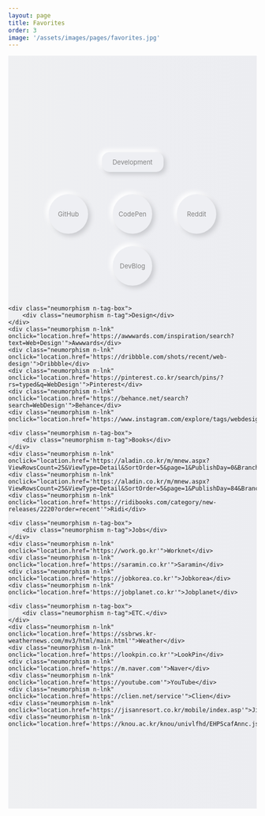 ```yaml
---
layout: page
title: Favorites
order: 3
image: '/assets/images/pages/favorites.jpg'
---
```


<style>
    .c-post__image { margin-bottom:0; }
    .neumorphism.n-flex {
        display: flex;
        justify-content: center;
        align-items: center;
        align-content: normal;
        justify-items: center;
        flex-flow: row wrap;
    }
    .neumorphism.n-bg {
        width: 100%;
        padding: 150px 0;
        background: rgb(239,240,242);
        background: 
            linear-gradient(
                90deg, rgba(239,240,242,1) 0%, 
                rgba(237,238,242,1) 49%, 
                rgba(236,237,241,1) 100%
        );
    }

    .neumorphism.n-lnk {
        width: 80px;
        height: 80px;
        line-height: 80px;
        
        text-align: center;
        text-decoration: none !important;
        font-size: 13px;
        margin: 0 25px 25px 25px;
        cursor: pointer;
        color: gray;
        outline: none;
        
        -webkit-tap-highlight-color: transparent;
        -webkit-highlight: none;
        -webkit-touch-callout: none;
        -webkit-user-select: none;
        -khtml-user-select: none;
        -moz-user-select: none;
        -ms-user-select: none;
        user-select: none;
        
        border-radius: 50px;
        background: #eeeff3;
        box-shadow: 5px 5px 10px #cacbcf, 
                    -5px -5px 10px #ffffff
    }
    .neumorphism.n-lnk:hover,
    .neumorphism.n-lnk:active,
    .neumorphism.n-lnk:focus {
        color:gray !important;
    }
    .neumorphism.n-lnk:active {
        border-radius: 50px;
        background: linear-gradient(145deg, #d6d7db, #ffffff);
        box-shadow: inset 5px 5px 5px #cacbcf, 
                    inset -5px -5px 5px #ffffff;
    }

    .neumorphism.n-tag-box {
        width:100%;
        height:130px;
    }
    .neumorphism.n-tag {
        width: 125px;
        height: 40px;
        line-height: 40px;
        
        text-align: center;
        text-decoration: none !important;
        font-size: 13px;
        margin: 45px auto;
        cursor: pointer;
        color: gray;
        outline: none;
        
        -webkit-tap-highlight-color: transparent;
        -webkit-highlight: none;
        -webkit-touch-callout: none;
        -webkit-user-select: none;
        -khtml-user-select: none;
        -moz-user-select: none;
        -ms-user-select: none;
        user-select: none;
        
        border-radius: 15px;
        background: #eeeff3;
        box-shadow: 5px 5px 10px #cacbcf, 
                    -5px -5px 10px #ffffff
    }
    .neumorphism.n-tag:hover,
    .neumorphism.n-tag:active,
    .neumorphism.n-tag:focus {
        color:gray !important;
    }
    .neumorphism.n-tag:active {
        border-radius: 15px;
        background: linear-gradient(145deg, #d6d7db, #ffffff);
        box-shadow: inset 5px 5px 5px #cacbcf, 
                    inset -5px -5px 5px #ffffff;
    }

    @media (max-width: 414px) {
        .neumorphism.n-bg {
            padding: 75px 0;
        }
        .neumorphism.n-lnk {
            width: 75px;
            height: 75px;
            line-height: 75px;
            font-size: 12px;
            margin: 0 15px 30px 15px;
        }
    }
</style>

<div class="neumorphism n-bg n-flex">
    <div class="neumorphism n-tag-box">
        <div class="neumorphism n-tag">Development</div>
    </div>
    <div class="neumorphism n-lnk" onclick="location.href='https://github.com/dnessi'">GitHub</div>
    <div class="neumorphism n-lnk" onclick="location.href='https://codepen.io'">CodePen</div>
    <div class="neumorphism n-lnk" onclick="location.href='https://reddit.com/r/webdev'">Reddit</div>
    <div class="neumorphism n-lnk" onclick="location.href='https://awesome-devblog.now.sh'">DevBlog</div>


    <div class="neumorphism n-tag-box">
        <div class="neumorphism n-tag">Design</div>
    </div>
    <div class="neumorphism n-lnk" onclick="location.href='https://awwwards.com/inspiration/search?text=Web+Design'">Awwwards</div>
    <div class="neumorphism n-lnk" onclick="location.href='https://dribbble.com/shots/recent/web-design'">Dribbble</div>
    <div class="neumorphism n-lnk" onclick="location.href='https://pinterest.co.kr/search/pins/?rs=typed&q=WebDesign'">Pinterest</div>
    <div class="neumorphism n-lnk" onclick="location.href='https://behance.net/search?search=WebDesign'">Behance</div>
    <div class="neumorphism n-lnk" onclick="location.href='https://www.instagram.com/explore/tags/webdesign'">Instagram</div>

    <div class="neumorphism n-tag-box">
        <div class="neumorphism n-tag">Books</div>
    </div>
    <div class="neumorphism n-lnk" onclick="location.href='https://aladin.co.kr/m/mnew.aspx?ViewRowsCount=25&ViewType=Detail&SortOrder=5&page=1&PublishDay=0&BranchType=9&NewType=New&CID=38401&MaxPageIndex=10&VType=0'">eBook</div>
    <div class="neumorphism n-lnk" onclick="location.href='https://aladin.co.kr/m/mnew.aspx?ViewRowsCount=25&ViewType=Detail&SortOrder=5&page=1&PublishDay=84&BranchType=1&NewType=New&CID=437&MaxPageIndex=4&VType=0'">Books</div>
    <div class="neumorphism n-lnk" onclick="location.href='https://ridibooks.com/category/new-releases/2220?order=recent'">Ridi</div>

    <div class="neumorphism n-tag-box">
        <div class="neumorphism n-tag">Jobs</div>
    </div>
    <div class="neumorphism n-lnk" onclick="location.href='https://work.go.kr'">Worknet</div>
    <div class="neumorphism n-lnk" onclick="location.href='https://saramin.co.kr'">Saramin</div>
    <div class="neumorphism n-lnk" onclick="location.href='https://jobkorea.co.kr'">Jobkorea</div>
    <div class="neumorphism n-lnk" onclick="location.href='https://jobplanet.co.kr'">Jobplanet</div>

    <div class="neumorphism n-tag-box">
        <div class="neumorphism n-tag">ETC.</div>
    </div>
    <div class="neumorphism n-lnk" onclick="location.href='https://ssbrws.kr-weathernews.com/mv3/html/main.html'">Weather</div>
    <div class="neumorphism n-lnk" onclick="location.href='https://lookpin.co.kr'">LookPin</div>
    <div class="neumorphism n-lnk" onclick="location.href='https://m.naver.com'">Naver</div>
    <div class="neumorphism n-lnk" onclick="location.href='https://youtube.com'">YouTube</div>
    <div class="neumorphism n-lnk" onclick="location.href='https://clien.net/service'">Clien</div>
    <div class="neumorphism n-lnk" onclick="location.href='https://jisanresort.co.kr/mobile/index.asp'">Jisan</div>
    <div class="neumorphism n-lnk" onclick="location.href='https://knou.ac.kr/knou/univlfhd/EHPScafAnnc.jsp'">KNOU</div>
</div>
